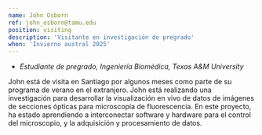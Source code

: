 ```yaml
---
name: John Osborn
ref: john_osborn@tamu.edu
position: visiting
description: 'Visitante en investigación de pregrado'
when: 'Invierno austral 2025'
---
```


- _Estudiante de pregrado, Ingeniería Biomédica, Texas A&M University_

John está de visita en Santiago por algunos meses como parte de su programa de verano en el extranjero. John está realizando una investigación para desarrollar la visualización en vivo de datos de imágenes de secciones ópticas para microscopía de fluorescencia. En este proyecto, ha estado aprendiendo a interconectar software y hardware para el control del microscopio, y la adquisición y procesamiento de datos.
